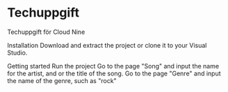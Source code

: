 # Techuppgift
Techuppgift för Cloud Nine

Installation
Download and extract the project or clone it to your Visual Studio.

Getting started
Run the project
Go to the page "Song" and input the name for the artist, and or the title of the song.
Go to the page "Genre" and input the name of the genre, such as "rock"
